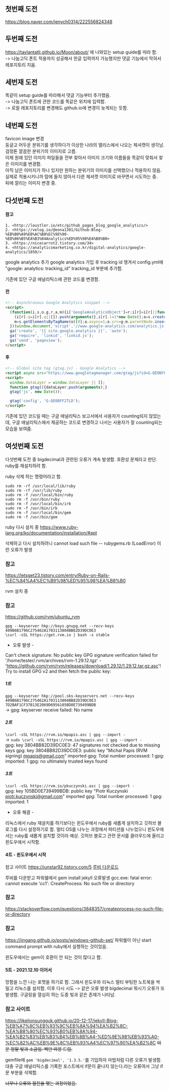 ## 첫번째 도전
https://blog.naver.com/jenych0314/222556824348

## 두번째 도전
<https://taylantatli.github.io/Moon/about/>
에 나와있는 setup guide를 따라 함.  
-> 나눔고딕 폰트 적용까지 성공해서 한글 입력까지 가능했지만 댓글 기능에서 막혀서 레포지토리 지움.  

## 세번재 도전
똑같이 setup guide를 따라해서 댓글 기능부터 추가했음.  
-> 나눔고딕 폰트에 관한 코드를 똑같은 위치에 입력함.  
-> 로컬 레포지토리를 변경해도 github.io에 변경이 늦게되는 듯함.  

## 네번째 도전
favicon image 변경  
둥글고 어두운 분위기를 생각하다가 이상한 나라의 앨리스에서 나오는 체셔캣이 생각남.  
검정톤 깔끔한 분위기의 이미지로 고름.  
이제 원래 있던 이미지 파일들을 전부 찾아서 이미지 크기와 이름들을 똑같이 맞춰서 찾은 이미지를 변경함.  
아직 남은 이미지가 하나 있지만 원하는 분위기의 이미지를 선택했으나 적용하지 않음.  
실제로 적용시키니까 맘에 들지 않아서 다른 체셔캣 이미지로 바꾸면서 시도하는 중.  
뒤에 깔리는 이미지 변경 중.  

## 다섯번째 도전
#### 참고
    1. <http://loustler.io/etc/github_pages_blog_google_analytics/>
    2. <https://velog.io/@eona1301/Github-Blog-%EB%B0%A9%EB%AC%B8%EC%9E%90-%ED%86%B5%EA%B3%84Analytics%ED%95%98%EA%B8%B0>
    3. <https://nicecarrot2.tistory.com/34>
    4. <https://analyticsmarketing.co.kr/digital-analytics/google-analytics/1850/>

google analytics 추가
google analytics 가입 후 tracking id 챙겨서 config.yml에
"google:
    analytics: tracking_id"
tracking_id 부분에 추가함.

기존에 있던 구글 애널리틱스에 관한 코드를 변경함.  
#### 전
```html
<!-- Asynchronous Google Analytics snippet -->
<script>
  (function(i,s,o,g,r,a,m){i['GoogleAnalyticsObject']=r;i[r]=i[r]||function(){
    (i[r].q=i[r].q||[]).push(arguments)},i[r].l=1*new Date();a=s.createElement(o),
    m=s.getElementsByTagName(o)[0];a.async=1;a.src=g;m.parentNode.insertBefore(a,m)
  })(window,document,'script','//www.google-analytics.com/analytics.js','ga');
  ga('create', '{{ site.google.analytics }}', 'auto');  
  ga('require', 'linkid', 'linkid.js');
  ga('send', 'pageview');
</script>
```

#### 후
```html
<!-- Global site tag (gtag.js) - Google Analytics -->
<script async src="https://www.googletagmanager.com/gtag/js?id=G-QE0BFF2TLD"></script>
<script>
  window.dataLayer = window.dataLayer || [];
  function gtag(){dataLayer.push(arguments);}
  gtag('js', new Date());

  gtag('config', 'G-QE0BFF2TLD');
</script>
```

기존에 있던 코드일 때는 구글 애널리틱스 보고서에서 사용자가 counting되지 않았는데, 구글 애널리틱스에서 제공하는 코드로 변경하고 나서는 사용자가 잘 counting되는 모습을 보여줌.

## 여섯번째 도전
다섯번째 도전 중 bigdecimal과 관련된 오류가 계속 발생함. 호환성 문제라고 판단. ruby를 재설치하려 함.

ruby 삭제 하는 명령어라고 함.
```
sudo rm -rf /usr/local/lib/ruby
sudo rm -rf /usr/lib/ruby
sudo rm -f /usr/local/bin/ruby
sudo rm -f /usr/bin/ruby
sudo rm -f /usr/local/bin/irb
sudo rm -f /usr/bin/irb
sudo rm -f /usr/local/bin/gem
sudo rm -f /usr/bin/gem
```

ruby 다시 설치 중
https://www.ruby-lang.org/ko/documentation/installation/#apt

삭제하고 다시 설치하려니
cannot load such file -- rubygems.rb (LoadError)
이런 오류가 발생

### 참고
  https://letsget23.tistory.com/entry/Ruby-on-Rails-%EC%84%A4%EC%B9%98%ED%95%98%EA%B8%B0

rvm 설치 중
### 참고
  https://github.com/rvm/ubuntu_rvm

`gpg --keyserver hkp://keys.gnupg.net --recv-keys 409B6B1796C275462A1703113804BB82D39DC0E3`  
`\curl -sSL https://get.rvm.io | bash -s stable`  

- 오류 발생 -

Can't check signature: No public key
GPG signature verification failed for '/home/tester/.rvm/archives/rvm-1.29.12.tgz' - 'https://github.com/rvm/rvm/releases/download/1.29.12/1.29.12.tar.gz.asc'! Try to install GPG v2 and then fetch the public key:

##### 1트
`gpg --keyserver hkp://pool.sks-keyservers.net --recv-keys 409B6B1796C275462A1703113804BB82D39DC0E3 7D2BAF1CF37B13E2069D6956105BD0E739499BDB`  
-> gpg: keyserver receive failed: No name

##### 2트
`\curl -sSL https://rvm.io/mpapis.asc | gpg --import -`  
-> `sudo \curl -sSL https://rvm.io/mpapis.asc | gpg --import -`  
gpg: key 3804BB82D39DC0E3: 47 signatures not checked due to missing keys
gpg: key 3804BB82D39DC0E3: public key "Michal Papis (RVM signing) <mpapis@gmail.com>" imported
gpg: Total number processed: 1
gpg:               imported: 1
gpg: no ultimately trusted keys found

##### 3트
`\curl -sSL https://rvm.io/pkuczynski.asc | gpg --import -`  
gpg: key 105BD0E739499BDB: public key "Piotr Kuczynski <piotr.kuczynski@gmail.com>" imported
gpg: Total number processed: 1
gpg:               imported: 1

- 오류 해결 -

리눅스에서 ruby 재설치를 하기보다는 윈도우에서 ruby를 새롭게 설치하고 깃허브 블로그를 다시 설정하기로 함. 멀티 OS를 나누는 과정에서 파티션을 나누었으니 윈도우에서는 ruby를 새롭게 설치할 것이라 예상.
깃허브 블로그 관련 문서를 클라우드에 올리고 윈도우에서 시작함.

#### 4트 - 윈도우에서 시작
참고 사이트
  https://junstar92.tistory.com/5
  <a href="https://rubyinstaller.org/downloads/" title="루비 다운로드">루비 다운로드</a>

루비를 다운받고 파워쉘에서 gem install jekyll
오류발생
gcc.exe: fatal error: cannot execute 'cc1': CreateProcess: No such file or directory
### 참고
  https://stackoverflow.com/questions/3848357/createprocess-no-such-file-or-directory

### 참고
  https://iingang.github.io/posts/windows-github-set/
파워쉘이 아닌  start command prompt with ruby에서 실행하는 것이었음.

윈도우에서는 gem이 호환이 안 되는 것이 많다고 함.

#### 5트 - 2021.12.10 이어서
망함을 느낀 나는 포맷을 하기로 함.
그래서 윈도우와 리눅스 멀티 부팅한 노트북을 싹 밀고 리눅스를 설치함.
이후 다시 시도
-> 같은 오류 발생
bigdecimal 뭐시기 오류가 또 발생함.
구글링을 열심히 하는 도중 빛과 같은 존재가 나타남.
### 참고 사이트
  https://likelionsungguk.github.io/20-12-17/jekyll-Blog-%EB%A7%8C%EB%93%9C%EB%8A%94%EA%B2%8C-%EA%B8%80%EC%93%B0%EB%8A%94-%EA%B2%83%EB%B3%B4%EB%8B%A4-%ED%9E%98%EB%93%A0-%EC%82%AC%EB%9E%8C%EB%93%A4%EC%97%90%EA%B2%8C
~~이분 정말 빛과 소금임. 백만 따봉 드림.~~

gemfile에 `gem 'bigdecimal', '1.3.5.'`를 기입하자 마법처럼 다른 오류가 발생함.
대충 구글 애널리틱스를 기록한 포스트에서 if문이 끝나지 않는다.라는 오류여서 그냥 if문 부분을 삭제함.

~~너무나 오류와 절친을 맺는 과정이었음.~~